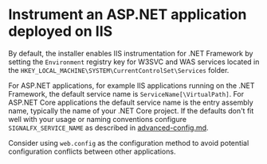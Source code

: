 # Instrument an ASP.NET application deployed on IIS

By default, the installer enables IIS instrumentation for .NET Framework
by setting the `Environment` registry key for W3SVC and WAS services
located in the `HKEY_LOCAL_MACHINE\SYSTEM\CurrentControlSet\Services` folder.

For ASP.NET applications, for example IIS applications running on the .NET Framework, the
default service name is `ServiceName[\VirtualPath]`.
For ASP.NET Core applications the default service name is the entry assembly name, typically
the name of your .NET Core project.
If the defaults don't fit well with your usage or naming conventions configure `SIGNALFX_SERVICE_NAME` as described in [advanced-config.md](advanced-config.md#configuration-methods).

Consider using `web.config` as the configuration method
to avoid potential configuration conflicts between other applications.
